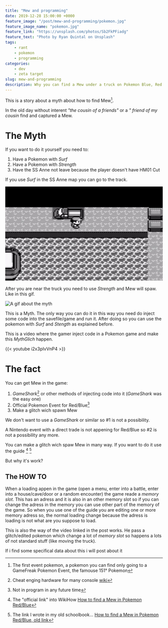 ```yaml
---
title: "Mew and programming"
date: 2019-12-28 15:00:00 +0000
feature_image: "/post/mew-and-programming/pokemon.jpg"
feature_image_name: "pokemon.jpg"
feature_link: "https://unsplash.com/photos/Sb2FkPFiadg"
feature_text: "Photo by Ryan Quintal on Unsplash"
tags:
    - rant
    - pokemon
    - programming
categories:
    - dev
    - zeta target
slug: mew-and-programming
description: Why you can find a Mew under a truck on Pokemon Blue, Red and Green
---
```


This is a story about a myth about how to find Mew[^1].

In the old day without interent _"the cousin of a friends"_ or a _" friend of my cousin_ find and captured a Mew.

# The Myth

If you want to do it yourself you need to:

1. Have a Pokemon with _Surf_
2. Have a Pokemon with _Strength_
3. Have the SS Anne not leave because the player doesn't have HM01 Cut

If you use _Surf_ in the SS Anne map you can go to the track.

![The truck](truck.jpg)

After you are near the truck you need to use _Strength_ and Mew will spaw.
Like in this gif.

![A gif about the myth](mew.gif)

This is a Myth. The only way you can do it in this way you need do inject some code into the savefile/game and run it. After doing so you can use the pokemon with _Surf_ and _Stength_ as explained before.

This is a video where the gamer inject code in a Pokemon game and make this _MythGlich_ happen.

{{< youtube i2x3pIvVnP4 >}}

# The fact

You can get Mew in the game:

1. _GameShark_[^2] or other methods of injecting code into it (_GameShark_ was the easy one)
2. Official Pokemon Event for Red/Blue[^3]
3. Make a glitch wich spawn Mew

We don't want to use a _GameShark_ or similar so #1 is not a possibility.

A Nintendo event with a direct trade is not appening for Red/Blue so #2 is not a possibility any more.

You can make a glitch wich spaw Mew in many way. If you want to do it use the guide [^biblio] [^biblio1]

But why it's work?

## The HOW TO

When a loading appen in the game (open a menu, enter into a battle, enter into a house/cave/door or a random encounter) the game reade a _memory slot_. This has an adress and it is also in an other memory slot so if you can change the adress in the memory you can use other part of the memory of the game. So when you use one of the guide you are editing one or more memory adress so, the normal loading change because the adress is loading is not what are you suppose to load.

This is also the way of the video linked in the post works.
He pass a glitch/edited pokemon which change a lot of _memory slot_ so happens a lots of not standard stuff (like moving the truck).

If i find some specifical data about this i will post about it

[^1]: The first event pokemon, a pokemon you can find only going to a GameFreak Pokemon Event, the famouse 151° Pokemon
[^2]: Cheat enging hardware for many console [wiki](https://en.wikipedia.org/wiki/GameShark)
[^3]: Not in program in any future time
[^biblio]: The "official link" into WikiHow [How to find a Mew in Pokemon Red/Blue](https://www.wikihow.com/Find-Mew-in-Pok%C3%A9mon-Red/Blue)
[^biblio1]: The link I wrote in my old schoolbook... [How to find a Mew in Pokemon Red/Blue, old link](http://pokedex.kary.ca/catchmew.shtml)
